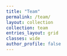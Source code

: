 ```yaml
---
title: "Team"
permalink: /team/
layout: collection
collection: team
entries_layout: grid
classes: wide
author_profile: false
---
```

